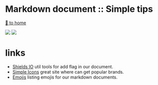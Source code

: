 # Markdown document :: Simple tips

[ :running: to home][link-home]

![](https://img.shields.io/badge/by-Alejandro.Fuentes-informational?style=flat&logoColor=white&color=cdcdcd)
![](https://img.shields.io/badge/tool-Markdown-informational?style=flat&logo=markdown&logoColor=white&color=000000)


# links

* [Shields IO]([link-shield]) util tools for add flag in our document.
* [Simple Icons]([link-simpleIcons]) great site where can get popular brands.
* [Emojis]([link-emoji]) listing emojis for our markdown documents.



<!-- links -->
[link-home]: ../../README.md
[link-shield]: https://shields.io/
[link-simpleIcons]: https://simpleicons.org/
[link-emoji]: https://gist.github.com/rxaviers/7360908#file-gistfile1-md